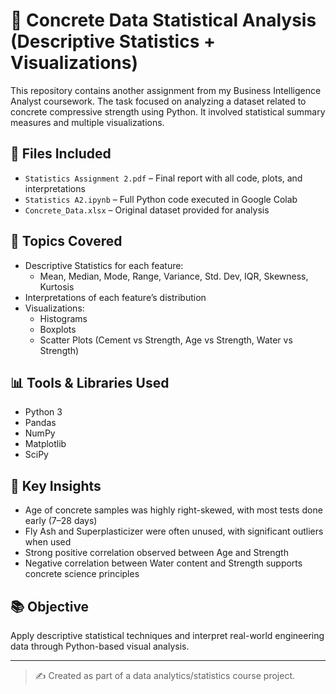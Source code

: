 
# 🧱 Concrete Data Statistical Analysis (Descriptive Statistics + Visualizations)

This repository contains another assignment from my Business Intelligence Analyst coursework. The task focused on analyzing a dataset related to concrete compressive strength using Python. It involved statistical summary measures and multiple visualizations.

## 📁 Files Included
- `Statistics Assignment 2.pdf` – Final report with all code, plots, and interpretations
- `Statistics A2.ipynb` – Full Python code executed in Google Colab
- `Concrete_Data.xlsx` – Original dataset provided for analysis

## 🧠 Topics Covered
- Descriptive Statistics for each feature:
  - Mean, Median, Mode, Range, Variance, Std. Dev, IQR, Skewness, Kurtosis
- Interpretations of each feature’s distribution
- Visualizations:
  - Histograms
  - Boxplots
  - Scatter Plots (Cement vs Strength, Age vs Strength, Water vs Strength)

## 📊 Tools & Libraries Used
- Python 3
- Pandas
- NumPy
- Matplotlib
- SciPy

## 📌 Key Insights
- Age of concrete samples was highly right-skewed, with most tests done early (7–28 days)
- Fly Ash and Superplasticizer were often unused, with significant outliers when used
- Strong positive correlation observed between Age and Strength
- Negative correlation between Water content and Strength supports concrete science principles

## 📚 Objective
Apply descriptive statistical techniques and interpret real-world engineering data through Python-based visual analysis.

---

> ✍️ Created as part of a data analytics/statistics course project.
